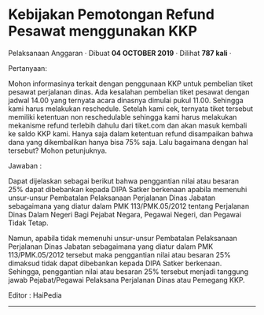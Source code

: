 Kebijakan Pemotongan Refund Pesawat menggunakan KKP
===================================================

Pelaksanaan Anggaran · Dibuat **04 OCTOBER 2019** · Dilihat **787 kali** ·

Pertanyaan:

Mohon informasinya terkait dengan penggunaan KKP untuk pembelian tiket pesawat perjalanan dinas. Ada kesalahan pembelian tiket pesawat dengan jadwal 14.00 yang ternyata acara dinasnya dimulai pukul 11.00. Sehingga kami harus melakukan reschedule. Setelah kami cek, ternyata tiket tersebut memiliki ketentuan non reschedulable sehingga kami harus melakukan mekanisme refund terlebih dahulu dari tiket.com dan akan masuk kembali ke saldo KKP kami. Hanya saja dalam ketentuan refund disampaikan bahwa dana yang dikembalikan hanya bisa 75% saja. Lalu bagaimana dengan hal tersebut? Mohon petunjuknya.  
  

Jawaban :

Dapat dijelaskan sebagai berikut bahwa penggantian nilai atau besaran 25% dapat dibebankan kepada DIPA Satker berkenaan apabila memenuhi unsur-unsur Pembatalan Pelaksanaan Perjalanan Dinas Jabatan sebagaimana yang diatur dalam PMK 113/PMK.05/2012 tentang Perjalanan Dinas Dalam Negeri Bagi Pejabat Negara, Pegawai Negeri, dan Pegawai Tidak Tetap.

  

Namun, apabila tidak memenuhi unsur-unsur Pembatalan Pelaksanaan Perjalanan Dinas Jabatan sebagaimana yang diatur dalam PMK 113/PMK.05/2012 tersebut maka penggantian nilai atau besaran 25% dimaksud tidak dapat dibebankan kepada DIPA Satker berkenaan. Sehingga, penggantian nilai atau besaran 25% tersebut menjadi tanggung jawab Pejabat/Pegawai Pelaksana Perjalanan Dinas atau Pemegang KKP.

  

  

  

Editor : HaiPedia

  
  
  

* * *